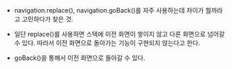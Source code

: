 - navigation.replace(), navigation.goBack()를 자주 사용하는데 차이가 뭘까라고 고민하다가 찾은 것.

- 일단 replace()를 사용하면 스택에 이전 화면이 쌓이지 않고 다른 화면으로 넘어갈 수 있다. 따라서 이전 화면으로 돌아가는 기능이 구현되지 않는다고 한다.

- goBack()을 통해서 이전 화면으로 돌아갈 수 있다.
